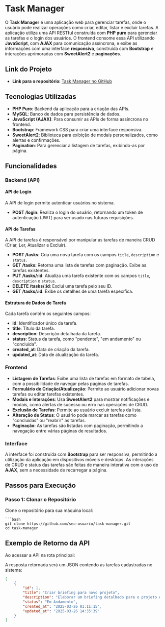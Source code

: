 # Task Manager

O **Task Manager** é uma aplicação web para gerenciar tarefas, onde o usuário pode realizar operações como criar, editar, listar e excluir tarefas. A aplicação utiliza uma API RESTful construída com **PHP puro** para gerenciar as tarefas e o login dos usuários. O frontend consome essa API utilizando **JavaScript**, com **AJAX** para comunicação assíncrona, e exibe as informações com uma interface **responsiva**, construída com **Bootstrap** e interações aprimoradas com **SweetAlert2** e **paginações**.

## Link do Projeto

- **Link para o repositório**: [Task Manager no GitHub](https://github.com/seu-usuario/task-manager)

## Tecnologias Utilizadas

- **PHP Puro**: Backend da aplicação para a criação das APIs.
- **MySQL**: Banco de dados para persistência de dados.
- **JavaScript (AJAX)**: Para consumir as APIs de forma assíncrona no frontend.
- **Bootstrap**: Framework CSS para criar uma interface responsiva.
- **SweetAlert2**: Biblioteca para exibição de modais personalizados, como alertas e confirmações.
- **Pagination**: Para gerenciar a listagem de tarefas, exibindo-as por página.

## Funcionalidades

### Backend (API)

#### API de Login
A API de login permite autenticar usuários no sistema.

- **POST /login**: Realiza o login do usuário, retornando um token de autenticação (JWT) para ser usado nas futuras requisições.
  
#### API de Tarefas
A API de tarefas é responsável por manipular as tarefas de maneira CRUD (Criar, Ler, Atualizar e Excluir).

- **POST /tasks**: Cria uma nova tarefa com os campos `title`, `description` e `status`.
- **GET /tasks**: Retorna uma lista de tarefas com paginação. Exibe as tarefas existentes.
- **PUT /tasks/:id**: Atualiza uma tarefa existente com os campos `title`, `description` e `status`.
- **DELETE /tasks/:id**: Exclui uma tarefa pelo seu ID.
- **GET /tasks/:id**: Exibe os detalhes de uma tarefa específica.

#### Estrutura de Dados de Tarefa
Cada tarefa contém os seguintes campos:

- **id**: Identificador único da tarefa.
- **title**: Título da tarefa.
- **description**: Descrição detalhada da tarefa.
- **status**: Status da tarefa, como "pendente", "em andamento" ou "concluída".
- **created_at**: Data de criação da tarefa.
- **updated_at**: Data de atualização da tarefa.

### Frontend

- **Listagem de Tarefas**: Exibe uma lista de tarefas em formato de tabela, com a possibilidade de navegar pelas páginas de tarefas.
- **Formulário de Criação/Atualização**: Permite ao usuário adicionar novas tarefas ou editar tarefas existentes.
- **Modais e Interações**: Usa **SweetAlert2** para mostrar notificações e modais, como alertas de sucesso ou erro nas operações de CRUD.
- **Exclusão de Tarefas**: Permite ao usuário excluir tarefas da lista.
- **Alteração de Status**: O usuário pode marcar as tarefas como "concluídas" ou "reabrir" as tarefas.
- **Paginação**: As tarefas são listadas com paginação, permitindo a navegação entre várias páginas de resultados.

### Interface

A interface foi construída com **Bootstrap** para ser responsiva, permitindo a utilização da aplicação em dispositivos móveis e desktops. As interações de CRUD e status das tarefas são feitas de maneira interativa com o uso de **AJAX**, sem a necessidade de recarregar a página.

## Passos para Execução

### Passo 1: Clonar o Repositório

Clone o repositório para sua máquina local:

    ```bash
    git clone https://github.com/seu-usuario/task-manager.git
    cd task-manager


## Exemplo de Retorno da API

Ao acessar a API na rota principal:


A resposta retornada será um JSON contendo as tarefas cadastradas no sistema:

```json
[
    {
        "id": 1,
        "title": "Criar briefing para novo projeto",
        "description": "Elaborar um briefing detalhado para o projeto do cliente X.",
        "status": "Em Andamento",
        "created_at": "2025-03-26 01:11:15",
        "updated_at": "2025-03-26 14:35:39"
    }
]
